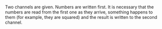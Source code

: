 Two channels are given. Numbers are written first. It is necessary that the numbers are read from the first one as they
arrive, something happens to them (for example, they are squared) and the result is written to the second channel.